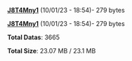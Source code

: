 [**J8T4Mny1**](/data/J8T4Mny1.txt) (10/01/23 - 18:54)- 279 bytes

[**J8T4Mny1**](/data/J8T4Mny1.txt) (10/01/23 - 18:54)- 279 bytes

**Total Datas**: 3665

**Total Size**: 23.07 MB / 23.1 MB